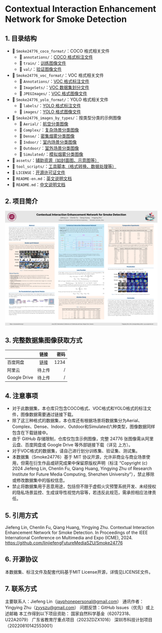 # Contextual Interaction Enhancement Network for Smoke Detection
## 1. 目录结构
- 📂 `Smoke24776_coco_format/`：COCO 格式相关文件
  - 📂 `annotations/`：[COCO 格式标注文件](./Smoke24776_coco_format/annotations/)
  - 📂 `train/`：[训练图像文件](./Smoke24776_coco_format/val/)
  - 📂 `val/`：[验证图像文件](./Smoke24776_coco_format/train/)
- 📂 `Smoke24776_voc_format/`：VOC 格式相关文件
  - 📂 `Annotations/`：[VOC 格式标注文件](./Smoke24776_voc_format/Annotations/)
  - 📂 `ImageSets/`：[VOC 数据集划分文件](./Smoke24776_voc_format/ImageSets/)
  - 📂 `JPEGImages/`：[VOC 格式图像文件](./Smoke24776_voc_format/JPEGImages/)
- 📂 `Smoke24776_yolo_format/`：YOLO 格式相关文件
  - 📂 `labels/`：[YOLO 格式标注文件](./Smoke24776_yolo_format/labels/)
  - 📂 `images/`：[YOLO 格式图像文件](./Smoke24776_yolo_format/images/)
- 📂 `Smoke24776_images_by_types/`：按类型分类的示例图像
  - 📂 `Aerial/`：[航空分类图像](./Smoke24776_images_by_types/Aerial/)
  - 📂 `Complex/`：[复杂场景分类图像](.Smoke24776_images_by_types/Complex/)
  - 📂 `Dense/`：[密集烟雾分类图像](.Smoke24776_images_by_types/Dense/)
  - 📂 `Indoor/`：[室内场景分类图像](.Smoke24776_images_by_types/Indoor/)
  - 📂 `Outdoor/`：[室外场景分类图像](.Smoke24776_images_by_types/Outdoor/)
  - 📂 `Simulated/`：[模拟烟雾分类图像](.Smoke24776_images_by_types/Simulated/)
- 📂 `assets/`：[辅助资源（如封面图、示意图等）](./assets/)
- 📂 `tool_scripts/`：[工具脚本（格式转换、数据处理等）](./tool_scripts/)
- 📄 `LICENSE`：[开源许可证文件](./LICENSE)
- 📄 `README-en.md`：[英文说明文档](./README-en.md)
- 📄 `README.md`：[中文说明文档](./README.md)
## 2. 项目简介
![Overview of the proposed Smoke24776 Dataset.](./assets/poster.jpg)
<!-- ![Overview of the proposed Smoke24776 Dataset.](./assets/datasetabstract.jpg)
![Overview of the proposed Smoke24776 Dataset.](./assets/network.jpg)
![Overview of the proposed Smoke24776 Dataset.](./assets/replkmodule.jpg)
![Overview of the proposed Smoke24776 Dataset.](./assets/visualization.jpg) -->
## 3. 完整数据集图像获取方式
|    | 链接 |密码|
|:---|:----:|---:|
|百度网盘| [链接](https://pan.baidu.com/s/1Y3h3w3w3w3w3w3w3w3w3w) | 1234 |
|阿里云|待上传|/|
|Google Drive|待上传|/|
## 4. 注意事项
- 对于此数据集，本仓库只包含COCO格式、VOC格式和YOLO格式的标注文件，图像数据需要通过链接下载。
- 除了这三种格式的数据集，本仓库还有根据场景将数据集分为Aerial、Complex、Dense、Indoor、Outdoor和Simulated六种类型，图像数据同样包含在下载链接中。
- 由于 GitHub 存储限制，仓库仅包含示例图像，完整 24776 张图像需从阿里云盘、百度网盘或 Google Drive 等外部链接下载（详见 上方）。
- 对于VOC格式的数据集，请自己进行划分训练集、验证集、测试集。
- 本数据集（Smoke24776）基于 MIT 协议开源，允许非商业与商业场景使用，但需在衍生作品或研究成果中保留原版权声明（标注 “Copyright (c) 2024 Jiefeng Lin, Chenlin Fu, Qiang Huang, Yingying Zhu of Research Institute for Future Media Computing, Shenzhen University”），禁止移除或修改数据集中的版权信息。
- 禁止将数据集用于恶意用途，包括但不限于虚假火灾预警系统开发、未经授权的隐私场景监控、生成误导性视觉内容等，若违反此规范，需承担相应法律责任。 
## 5. 引用方式
Jiefeng Lin, Chenlin Fu, Qiang Huang, Yingying Zhu. Contextual Interaction Enhancement Network for Smoke Detection. In Proceedings of the IEEE International Conference on Multimedia and Expo (ICME), 2024. https://github.com/linjiefengFutureMediaSZU/Smoke24776
## 6. 开源协议
本数据集、标注文件及配套代码基于MIT License开源，详情见LICENSE文件。
## 7. 联系方式
主要联系人：Jiefeng Lin（jayphonepersonal@gmail.com）
通讯作者：Yingying Zhu（zyyszu@gmail.com）
问题反馈：GitHub Issues（优先）或上述邮箱
本工作得到以下项目资助：
国家自然科学基金（62072318、U22A2079）
广东省教育厅重点项目（2023ZDZX1016）
深圳市科技计划项目（20220810142553001）